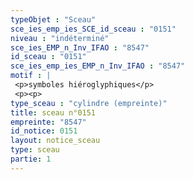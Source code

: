 ```yaml
---
typeObjet : "Sceau"
sce_ies_emp_ies_SCE_id_sceau : "0151"
niveau : "indéterminé"
sce_ies_EMP_n_Inv_IFAO : "8547"
id_sceau : "0151"
sce_ies_emp_ies_EMP_n_Inv_IFAO : "8547"
motif : |
 <p>symboles hiéroglyphiques</p>
 <p><p>
type_sceau : "cylindre (empreinte)"
title: sceau n°0151
empreinte: "8547"
id_notice: 0151
layout: notice_sceau
type: sceau
partie: 1
---
```

